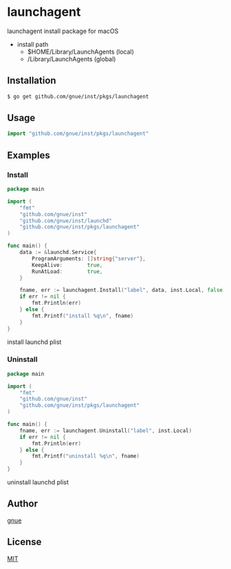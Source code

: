 # launchagent

launchagent install package for macOS

* install path
  * $HOME/Library/LaunchAgents (local)
  * /Library/LaunchAgents (global)

## Installation

```sh
$ go get github.com/gnue/inst/pkgs/launchagent
```

## Usage

```go
import "github.com/gnue/inst/pkgs/launchagent"
```

## Examples

### Install

```go
package main

import (
	"fmt"
	"github.com/gnue/inst"
	"github.com/gnue/inst/launchd"
	"github.com/gnue/inst/pkgs/launchagent"
)

func main() {
	data := &launchd.Service{
		ProgramArguments: []string{"server"},
		KeepAlive:        true,
		RunAtLoad:        true,
	}

	fname, err := launchagent.Install("label", data, inst.Local, false)
	if err != nil {
		fmt.Println(err)
	} else {
		fmt.Printf("install %q\n", fname)
	}
}

```

install launchd plist

### Uninstall

```go
package main

import (
	"fmt"
	"github.com/gnue/inst"
	"github.com/gnue/inst/pkgs/launchagent"
)

func main() {
	fname, err := launchagent.Uninstall("label", inst.Local)
	if err != nil {
		fmt.Println(err)
	} else {
		fmt.Printf("uninstall %q\n", fname)
	}
}

```

uninstall launchd plist

## Author

[gnue](https://github.com/gnue)

## License

[MIT](LICENSE.txt)

